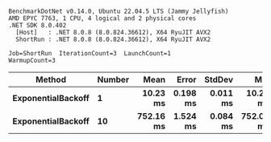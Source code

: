 ```

BenchmarkDotNet v0.14.0, Ubuntu 22.04.5 LTS (Jammy Jellyfish)
AMD EPYC 7763, 1 CPU, 4 logical and 2 physical cores
.NET SDK 8.0.402
  [Host]   : .NET 8.0.8 (8.0.824.36612), X64 RyuJIT AVX2
  ShortRun : .NET 8.0.8 (8.0.824.36612), X64 RyuJIT AVX2

Job=ShortRun  IterationCount=3  LaunchCount=1  
WarmupCount=3  

```
| Method             | Number | Mean      | Error    | StdDev   | Min       | Max       | Allocated |
|------------------- |------- |----------:|---------:|---------:|----------:|----------:|----------:|
| **ExponentialBackoff** | **1**      |  **10.23 ms** | **0.198 ms** | **0.011 ms** |  **10.22 ms** |  **10.24 ms** |     **520 B** |
| **ExponentialBackoff** | **10**     | **752.16 ms** | **1.524 ms** | **0.084 ms** | **752.07 ms** | **752.24 ms** |    **4120 B** |
